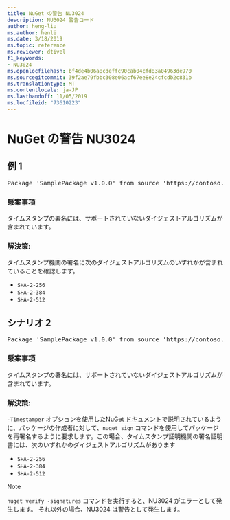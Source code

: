 ```yaml
---
title: NuGet の警告 NU3024
description: NU3024 警告コード
author: heng-liu
ms.author: henli
ms.date: 3/18/2019
ms.topic: reference
ms.reviewer: dtivel
f1_keywords:
- NU3024
ms.openlocfilehash: bf4de4b06a8cdeffc90cab04cfd83a04963de970
ms.sourcegitcommit: 39f2ae79fbbc308e06acf67ee8e24cfcdb2c831b
ms.translationtype: MT
ms.contentlocale: ja-JP
ms.lasthandoff: 11/05/2019
ms.locfileid: "73610223"
---
```

# <a name="nuget-warning-nu3024"></a>NuGet の警告 NU3024

## <a name="scenario-1"></a>例 1

<pre>Package 'SamplePackage v1.0.0' from source 'https://contoso.com/index.json': The timestamp signature has an unsupported digest algorithm. The following algorithms are supported: : SHA-2-256, SHA-2-384, SHA-2-512.</pre>

### <a name="issue"></a>懸案事項

タイムスタンプの署名には、サポートされていないダイジェストアルゴリズムが含まれています。


### <a name="solution"></a>解決策:

タイムスタンプ機関の署名に次のダイジェストアルゴリズムのいずれかが含まれていることを確認します。 
* `SHA-2-256`
* `SHA-2-384`
* `SHA-2-512`



## <a name="scenario-2"></a>シナリオ 2

<pre>Package 'SamplePackage v1.0.0' from source 'https://contoso.com/index.json': The primary signature's timestamp signature has an unsupported digest algorithm.</pre>

### <a name="issue"></a>懸案事項

タイムスタンプの署名には、サポートされていないダイジェストアルゴリズムが含まれています。


### <a name="solution"></a>解決策:

`-Timestamper` オプションを使用した[NuGet ドキュメント](https://docs.microsoft.com/nuget/create-packages/sign-a-package)で説明されているように、パッケージの作成者に対して、`nuget sign` コマンドを使用してパッケージを再署名するように要求します。この場合、タイムスタンプ証明機関の署名証明書には、次のいずれかのダイジェストアルゴリズムがあります
* `SHA-2-256`
* `SHA-2-384`
* `SHA-2-512`


> [!Note]
> `nuget verify -signatures` コマンドを実行すると、NU3024 がエラーとして発生します。 それ以外の場合、NU3024 は警告として発生します。